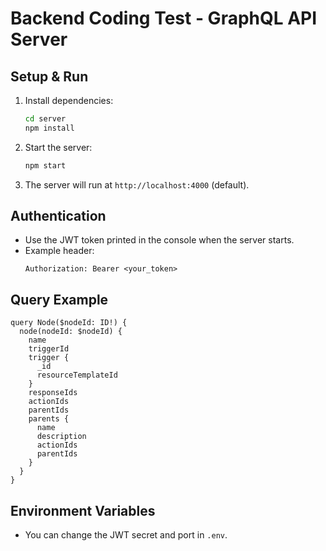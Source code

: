 # Backend Coding Test - GraphQL API Server

## Setup & Run

1. Install dependencies:

   ```bash
   cd server
   npm install
   ```

2. Start the server:

   ```bash
   npm start
   ```

3. The server will run at `http://localhost:4000` (default).

## Authentication

- Use the JWT token printed in the console when the server starts.
- Example header:
  ```
  Authorization: Bearer <your_token>
  ```

## Query Example

```
query Node($nodeId: ID!) {
  node(nodeId: $nodeId) {
    name
    triggerId
    trigger {
      _id
      resourceTemplateId
    }
    responseIds
    actionIds
    parentIds
    parents {
      name
      description
      actionIds
      parentIds
    }
  }
}
```

## Environment Variables

- You can change the JWT secret and port in `.env`.
